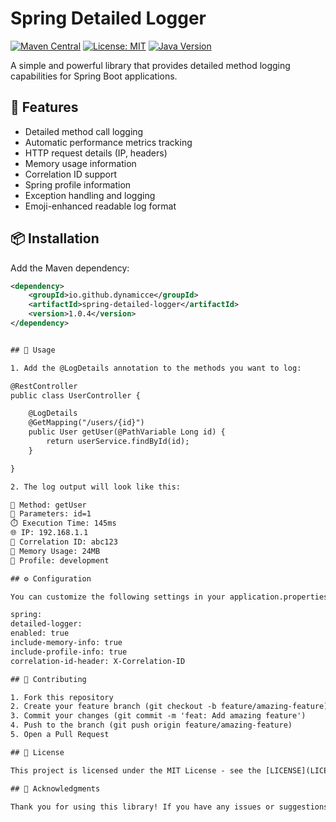 # Spring Detailed Logger

[![Maven Central](https://img.shields.io/maven-central/v/io.github.dynamicce/spring-detailed-logger.svg)](https://search.maven.org/artifact/io.github.dynamicce/spring-detailed-logger)
[![License: MIT](https://img.shields.io/badge/License-MIT-yellow.svg)](https://opensource.org/licenses/MIT)
[![Java Version](https://img.shields.io/badge/Java-17%2B-blue)](https://www.oracle.com/java/technologies/javase/jdk17-archive-downloads.html)

A simple and powerful library that provides detailed method logging capabilities for Spring Boot applications.

## 🚀 Features

- Detailed method call logging
- Automatic performance metrics tracking
- HTTP request details (IP, headers)
- Memory usage information
- Correlation ID support
- Spring profile information
- Exception handling and logging
- Emoji-enhanced readable log format

## 📦 Installation

Add the Maven dependency:

```xml
<dependency>
    <groupId>io.github.dynamicce</groupId>
    <artifactId>spring-detailed-logger</artifactId>
    <version>1.0.4</version>
</dependency>


## 🔧 Usage

1. Add the @LogDetails annotation to the methods you want to log:

@RestController
public class UserController {

    @LogDetails
    @GetMapping("/users/{id}")
    public User getUser(@PathVariable Long id) {
        return userService.findById(id);
    }

}

2. The log output will look like this:

🎯 Method: getUser
📝 Parameters: id=1
⏱️ Execution Time: 145ms
🌐 IP: 192.168.1.1
🔑 Correlation ID: abc123
💾 Memory Usage: 24MB
🔧 Profile: development

## ⚙️ Configuration

You can customize the following settings in your application.properties or application.yml:

spring:
detailed-logger:
enabled: true
include-memory-info: true
include-profile-info: true
correlation-id-header: X-Correlation-ID

## 🤝 Contributing

1. Fork this repository
2. Create your feature branch (git checkout -b feature/amazing-feature)
3. Commit your changes (git commit -m 'feat: Add amazing feature')
4. Push to the branch (git push origin feature/amazing-feature)
5. Open a Pull Request

## 📝 License

This project is licensed under the MIT License - see the [LICENSE](LICENSE) file for details.

## 🙏 Acknowledgments

Thank you for using this library! If you have any issues or suggestions, please feel free to reach out through GitHub Issues.
